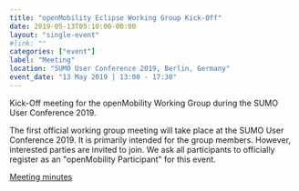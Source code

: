 ```yaml
---
title: "openMobility Eclipse Working Group Kick-Off"
date: 2019-05-13T05:10:00-00:00
layout: "single-event"
#link: ""
categories: ["event"]
label: "Meeting"
location: "SUMO User Conference 2019, Berlin, Germany"
event_date: "13 May 2019 | 13:00 - 17:30"
---
```

Kick-Off meeting for the openMobility Working Group during the SUMO User Conference 2019.

<!--more-->

The first official working group meeting will take place at the SUMO User Conference 2019. It is primarily intended for the group members. However, interested parties are invited to join. We ask all participants to officially register as an "openMobility Participant" for this event.

[Meeting minutes](https://wiki.eclipse.org/OpenMobilityMeetingMinutes#openMobility_Eclipse_Working_Group_Kickoff_.28May.2C_13_2019.29)